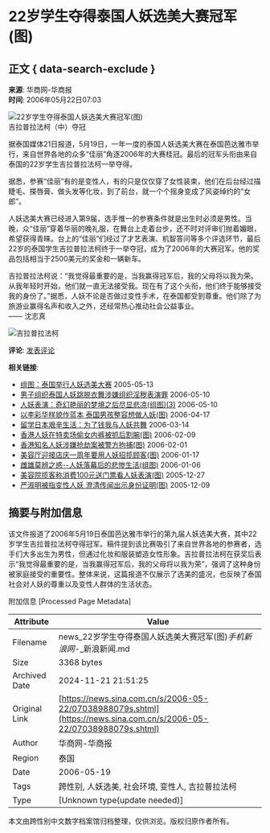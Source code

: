 # 22岁学生夺得泰国人妖选美大赛冠军(图)

## 正文 { data-search-exclude }


**来源**: 华商网-华商报  
**时间**: 2006年05月22日07:03  

![22岁学生夺得泰国人妖选美大赛冠军(图)](http://image2.sina.com.cn/dy/s/2006-05-22/U1596P1T1D9927901F21DT20060522112200.jpg)  
吉拉普拉法柯（中）夺冠

据泰国媒体21日报道，5月19日，一年一度的泰国人妖选美大赛在泰国芭达雅市举行，来自世界各地的众多“佳丽”角逐2006年的大赛桂冠。最后的冠军头衔由来自泰国的22岁学生吉拉普拉法柯一举夺得。

据悉，参赛“佳丽”有的是变性人，有的只是仅仅穿了女性装束，他们在后台经过描睫毛、搽唇膏、做头发等化妆，到了前台，就一个个摇身变成了风姿绰约的“女郎”。

人妖选美大赛已经进入第9届，选手惟一的参赛条件就是出生时必须是男性。当晚，众“佳丽”穿着华丽的晚礼服，在舞台上走着台步，还不时对评审们抛着媚眼，希望获得青睐。台上的“佳丽”们经过了才艺表演、机智答问等多个评选环节，最后22岁的泰国学生吉拉普拉法柯终于一举夺冠，成为了2006年的大赛冠军。他的奖品包括相当于2500美元的奖金和一辆新车。

吉拉普拉法柯说：“我觉得最重要的是，当我赢得冠军后，我的父母将以我为荣。从我年轻时开始，他们就一直无法接受我。现在有了这个头衔，他们终于能够接受我的身份了。”据悉，人妖不论是否做过变性手术，在泰国都受到尊重。他们除了为旅游业赢得名声和收入之外，还经常热心推动社会公益事业。  
—— 沈志真

![吉拉普拉法柯](http://image2.sina.com.cn/dy/images/xfrd_04.gif)  

**评论**: [发表评论](http://comment4.news.sina.com.cn/comment/comment4.html?channel=sh&newsid=1-1-9927901&style=0)  

**相关链接**:
- [组图：泰国举行人妖选美大赛](http://news.sina.com.cn/s/2005-05-13/16026634780.shtml) 2005-05-13
- [男子组织泰国人妖跳脱衣舞涉嫌组织淫秽表演罪](http://news.sina.com.cn/s/2006-05-10/14308887874s.shtml) 2006-05-10
- [人妖表演：奇幻艳丽的梦境之后尽显悲凉(组图)(3)](http://eladies.sina.com.cn/news/2006/0510/1134246984.html) 2006-05-10
- [以李彩华样貌作蓝本 泰国男孩整容想做人妖(图)](http://ent.sina.com.cn/s/h/2006-04-17/15101052350.html) 2006-04-17
- [留学日本艰辛生活：为了钱我与人妖共舞](http://book.sina.com.cn/excerpt/livlivsz/2006-03-14/1107197928.shtml) 2006-03-14
- [香港人妖在特卖场偷女内裤被抓后割腕(图)](http://news.sina.com.cn/s/2006-02-09/09548161385s.shtml) 2006-02-09
- [香港知名人妖涉嫌抢劫案被警方拘捕(图)](http://news.sina.com.cn/s/2006-02-01/15178113539s.shtml) 2006-02-01
- [美容厅迎接店庆一周年要用人妖招揽顾客(图)](http://news.sina.com.cn/s/2006-01-17/05318003163s.shtml) 2006-01-17
- [雌雄莫辨之惑--人妖落幕后的悲惨生活(组图)](http://cul.sina.com.cn/bbs/f/2006/0106/18355924.html) 2006-01-06
- [美容院揽客称消费100元送门票看人妖表演(图)](http://news.sina.com.cn/s/2005-12-27/05337825088s.shtml) 2005-12-27
- [严淑明被指变性人妖 澄清传闻出示身份证明(图)](http://ent.sina.com.cn/s/h/2005-12-09/1614923253.html) 2005-12-09

## 摘要与附加信息

<!-- tcd_abstract -->
该文件报道了2006年5月19日泰国芭达雅市举行的第九届人妖选美大赛，其中22岁学生吉拉普拉法柯夺得冠军。稿件提到该比赛吸引了来自世界各地的参赛者，选手们大多出生为男性，但通过化妆和服装塑造女性形象。吉拉普拉法柯在获奖后表示“我觉得最重要的是，当我赢得冠军后，我的父母将以我为荣”，强调了这种身份被家庭接受的重要性。整体来说，这篇报道不仅展示了选美的盛况，也反映了泰国社会对人妖的尊重以及变性人群体的生活状态。
<!-- tcd_abstract_end -->

附加信息 [Processed Page Metadata]

| Attribute       | Value                                  |
|-----------------|----------------------------------------|
| Filename        | news_22岁学生夺得泰国人妖选美大赛冠军(图)_手机新浪网_-_新浪新闻.md                             |
| Size            | 3368 bytes                           |
| Archived Date   | 2024-11-21 21:51:25                             |
| Original Link   | [https://news.sina.com.cn/s/2006-05-22/07038988079s.shtml](https://news.sina.com.cn/s/2006-05-22/07038988079s.shtml)                       |
| Author          | 华商网-华商报                               |
| Region          | 泰国                               |
| Date            | 2006-05-19                                 |
| Tags            | 跨性别, 人妖选美, 社会环境, 变性人, 吉拉普拉法柯                                 |
| Type            | [Unknown type(update needed)]                                 |
<!-- tcd_table_end -->

本文由跨性别中文数字档案馆归档整理，仅供浏览。版权归原作者所有。
